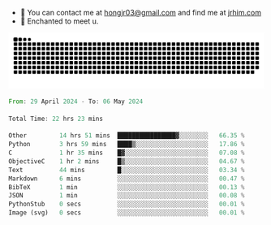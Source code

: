 - 📧 You can contact me at hongjr03@gmail.com and find me at [jrhim.com](https://jrhim.com/)
- 💜 Enchanted to meet u.

![snake_animation](https://raw.githubusercontent.com/hongjr03/hongjr03/output/github-contribution-grid-snake.svg)

<!--START_SECTION:waka-->

```rust
From: 29 April 2024 - To: 06 May 2024

Total Time: 22 hrs 23 mins

Other         14 hrs 51 mins  ████████████████▓░░░░░░░░   66.35 %
Python        3 hrs 59 mins   ████▒░░░░░░░░░░░░░░░░░░░░   17.86 %
C             1 hr 35 mins    █▓░░░░░░░░░░░░░░░░░░░░░░░   07.08 %
ObjectiveC    1 hr 2 mins     █▒░░░░░░░░░░░░░░░░░░░░░░░   04.67 %
Text          44 mins         █░░░░░░░░░░░░░░░░░░░░░░░░   03.34 %
Markdown      6 mins          ░░░░░░░░░░░░░░░░░░░░░░░░░   00.47 %
BibTeX        1 min           ░░░░░░░░░░░░░░░░░░░░░░░░░   00.13 %
JSON          1 min           ░░░░░░░░░░░░░░░░░░░░░░░░░   00.08 %
PythonStub    0 secs          ░░░░░░░░░░░░░░░░░░░░░░░░░   00.01 %
Image (svg)   0 secs          ░░░░░░░░░░░░░░░░░░░░░░░░░   00.01 %
```

<!--END_SECTION:waka-->

